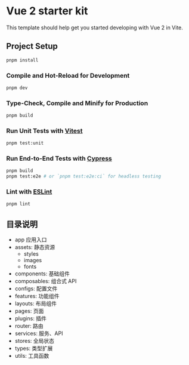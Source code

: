 # Vue 2 starter kit

This template should help get you started developing with Vue 2 in Vite.

## Project Setup

```sh
pnpm install
```

### Compile and Hot-Reload for Development

```sh
pnpm dev
```

### Type-Check, Compile and Minify for Production

```sh
pnpm build
```

### Run Unit Tests with [Vitest](https://vitest.dev/)

```sh
pnpm test:unit
```

### Run End-to-End Tests with [Cypress](https://www.cypress.io/)

```sh
pnpm build
pnpm test:e2e # or `pnpm test:e2e:ci` for headless testing
```

### Lint with [ESLint](https://eslint.org/)

```sh
pnpm lint
```

## 目录说明

- app 应用入口
- assets: 静态资源
  - styles
  - images
  - fonts
- components: 基础组件
- composables: 组合式 API
- configs: 配置文件
- features: 功能组件
- layouts: 布局组件
- pages: 页面
- plugins: 插件
- router: 路由
- services: 服务、API
- stores: 全局状态
- types: 类型扩展
- utils: 工具函数
